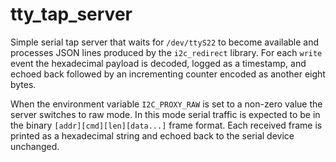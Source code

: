 # tty_tap_server

Simple serial tap server that waits for `/dev/ttyS22` to become available and
processes JSON lines produced by the `i2c_redirect` library. For each `write`
event the hexadecimal payload is decoded, logged as a timestamp, and echoed
back followed by an incrementing counter encoded as another eight bytes.

When the environment variable `I2C_PROXY_RAW` is set to a non-zero value the
server switches to raw mode. In this mode serial traffic is expected to be in
the binary `[addr][cmd][len][data...]` frame format. Each received frame is
printed as a hexadecimal string and echoed back to the serial device unchanged.
